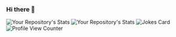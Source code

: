### Hi there 👋

<!--
**Lvcky-gg/Lvcky-gg** is a ✨ _special_ ✨ repository because its `README.md` (this file) appears on your GitHub profile.

Here are some ideas to get you started:

- 🔭 I’m currently working on ...
- 🌱 I’m currently learning ...
- 👯 I’m looking to collaborate on ...
- 🤔 I’m looking for help with ...
- 💬 Ask me about ...
- 📫 How to reach me: ...
- 😄 Pronouns: ...
- ⚡ Fun fact: ...
-->
![Your Repository's Stats](https://github-readme-stats.vercel.app/api?username=Lvcky-gg&show_icons=true)
![Your Repository's Stats](https://github-readme-stats.vercel.app/api/top-langs/?username=Lvcky-gg&theme=blue-green)
![Jokes Card](https://readme-jokes.vercel.app/api)
![Profile View Counter](https://komarev.com/ghpvc/?username=Lvcky-gg)
